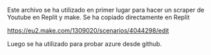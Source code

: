 Este archivo se ha utilizado en primer lugar para hacer un scraper de Youtube en Replit y make. Se ha copiado directamente en Replit

https://eu2.make.com/1309020/scenarios/4044298/edit

Luego se ha utilizado para probar azure desde github. 
